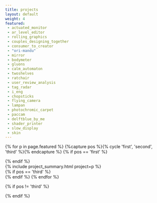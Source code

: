 ```yaml
---
title: projects
layout: default
weight: 4
featured:
 - actuated_monitor
 - ar_level_editor
 - rolling_graphics
 - couples_designing_together
 - consumer_to_creator
 - "ori-mandu"
 - mirror
 - bodymeter
 - gluons
 - calm_automaton
 - twoshelves
 - ratchair
 - user_review_analysis
 - tag_radar
 - i_eng
 - chopsticks
 - flying_camera
 - lampan
 - photochromic_carpet
 - paccam
 - delftblue_by_me
 - shader_printer
 - slow_display
 - skin
---
```

<section class="projects">

{% for p in page.featured %}
{%capture pos %}{% cycle 'first', 'second', 'third' %}{% endcapture %}
{% if pos == 'first' %}
<div class="grid">
{% endif %}
<div class="unit one-third">
{% include project_summary.html project=p %}
</div>
{% if pos == 'third' %}
</div> <!-- grid -->
{% endif %}
{% endfor %}

{% if pos != 'third' %}
</div> <!-- grid -->
{% endif %}

</section>
